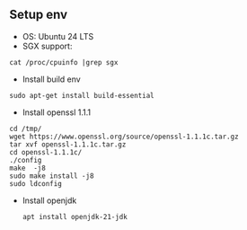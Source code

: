 ## Setup env

- OS: Ubuntu 24 LTS
- SGX support: 
```
cat /proc/cpuinfo |grep sgx
```

- Install build env
```
sudo apt-get install build-essential
```


- Install openssl 1.1.1
```
cd /tmp/
wget https://www.openssl.org/source/openssl-1.1.1c.tar.gz
tar xvf openssl-1.1.1c.tar.gz
cd openssl-1.1.1c/
./config 
make  -j8
sudo make install -j8
sudo ldconfig
```

- Install openjdk
  ```
  apt install openjdk-21-jdk
  ```

